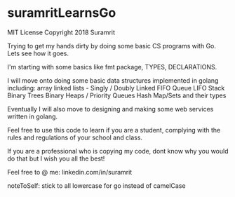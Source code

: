 # suramritLearnsGo

MIT License Copyright 2018 Suramrit

Trying to get my hands dirty by doing some basic CS programs with Go. Lets see how it goes. 

I'm starting with some basics like fmt package, TYPES, DECLARATIONS. 

I will move onto doing some basic data structures implemented in golang including: 
	array
	linked lists - Singly / Doubly Linked 
	FIFO Queue
	LIFO Stack 
	Binary Trees
	Binary Heaps / Priority Queues
	Hash Map/Sets and their types 

Eventually I will also move to designing and making some web services written in golang. 

Feel free to use this code to learn if you are a student, complying with the rules and regulations of your school and class. 

If you are a professional who is copying my code, dont know why you would do that but I wish you all the best! 

Feel free to @ me: linkedin.com/in/suramrit 

noteToSelf: stick to all lowercase for go instead of camelCase
